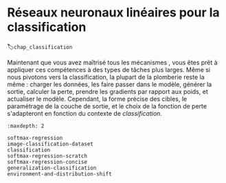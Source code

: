 # Réseaux neuronaux linéaires pour la classification
:label:`chap_classification` 

 Maintenant que vous avez maîtrisé tous les mécanismes
, vous êtes prêt à appliquer ces compétences à des types de tâches plus larges.
Même si nous pivotons vers la classification,
la plupart de la plomberie reste la même :
charger les données, les faire passer dans le modèle,
générer la sortie, calculer la perte,
prendre les gradients par rapport aux poids,
et actualiser le modèle.
Cependant, la forme précise des cibles,
le paramétrage de la couche de sortie,
et le choix de la fonction de perte s'adapteront
en fonction du contexte de *classification*.

```toc
:maxdepth: 2

softmax-regression
image-classification-dataset
classification
softmax-regression-scratch
softmax-regression-concise
generalization-classification
environment-and-distribution-shift
```


